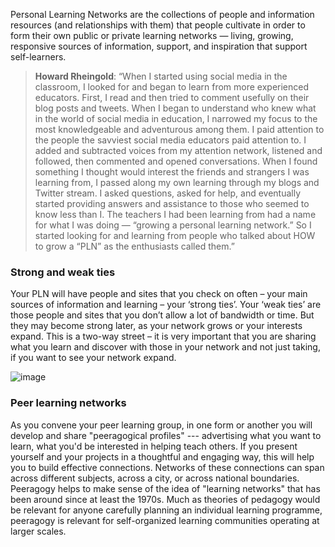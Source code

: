 Personal Learning Networks are the collections of people and information
resources (and relationships with them) that people cultivate in order
to form their own public or private learning networks — living, growing,
responsive sources of information, support, and inspiration that support
self-learners.

> **Howard Rheingold**: “When I started using social media in the
> classroom, I looked for and began to learn from more experienced
> educators. First, I read and then tried to comment usefully on their
> blog posts and tweets. When I began to understand who knew what in the
> world of social media in education, I narrowed my focus to the most
> knowledgeable and adventurous among them. I paid attention to the
> people the savviest social media educators paid attention to. I added
> and subtracted voices from my attention network, listened and
> followed, then commented and opened conversations. When I found
> something I thought would interest the friends and strangers I was
> learning from, I passed along my own learning through my blogs and
> Twitter stream. I asked questions, asked for help, and eventually
> started providing answers and assistance to those who seemed to know
> less than I. The teachers I had been learning from had a name for what
> I was doing — “growing a personal learning network.” So I started
> looking for and learning from people who talked about HOW to grow a
> “PLN” as the enthusiasts called them.”

### Strong and weak ties

Your PLN will have people and sites that you check on often – your main
sources of information and learning – your ‘strong ties’. Your ‘weak
ties’ are those people and sites that you don’t allow a lot of bandwidth
or time. But they may become strong later, as your network grows or your
interests expand. This is a two-way street – it is very important that
you are sharing what you learn and discover with those in your network
and not just taking, if you want to see your network expand.

![image](http://peeragogy.org/wp-content/uploads/2013/09/cultivate.jpeg)

### Peer learning networks

As you convene your peer learning group, in one form or another you will
develop and share "peeragogical profiles" --- advertising what you want
to learn, what you'd be interested in helping teach others. If you
present yourself and your projects in a thoughtful and engaging way,
this will help you to build effective connections. Networks of these
connections can span across different subjects, across a city, or across
national boundaries. Peeragogy helps to make sense of the idea of
"learning networks" that has been around since at least the 1970s. Much
as theories of pedagogy would be relevant for anyone carefully planning
an individual learning programme, peeragogy is relevant for
self-organized learning communities operating at larger scales.
